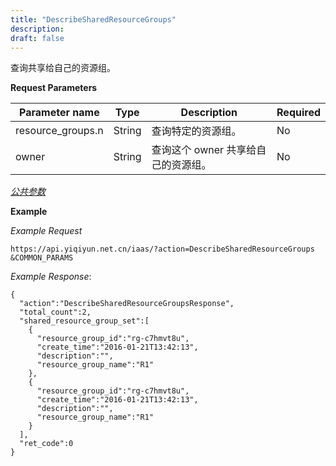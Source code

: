 ```yaml
---
title: "DescribeSharedResourceGroups"
description: 
draft: false
---
```




查询共享给自己的资源组。

**Request Parameters**

| Parameter name | Type | Description | Required |
| --- | --- | --- | --- |
| resource_groups.n | String | 查询特定的资源组。 | No |
| owner | String | 查询这个 owner 共享给自己的资源组。 | No |

[_公共参数_](../../../parameters/)

**Example**

_Example Request_

```
https://api.yiqiyun.net.cn/iaas/?action=DescribeSharedResourceGroups
&COMMON_PARAMS
```

_Example Response_:

```
{
  "action":"DescribeSharedResourceGroupsResponse",
  "total_count":2,
  "shared_resource_group_set":[
    {
      "resource_group_id":"rg-c7hmvt8u",
      "create_time":"2016-01-21T13:42:13",
      "description":"",
      "resource_group_name":"R1"
    },
    {
      "resource_group_id":"rg-c7hmvt8u",
      "create_time":"2016-01-21T13:42:13",
      "description":"",
      "resource_group_name":"R1"
    }
  ],
  "ret_code":0
}
```

